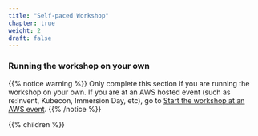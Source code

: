 ```yaml
---
title: "Self-paced Workshop"
chapter: true
weight: 2
draft: false
---
```


### Running the workshop on your own


{{% notice warning %}}
Only complete this section if you are running the workshop on your own. If you are at an AWS hosted event (such as re:Invent, Kubecon, Immersion Day, etc), go to [Start the workshop at an AWS event](/getting_started/aws_event.html).
{{% /notice %}}

{{% children %}}

